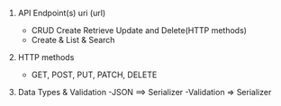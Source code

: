 1. API Endpoint(s) uri (url)
    - CRUD Create Retrieve Update and Delete(HTTP methods)
    - Create & List & Search

2. HTTP methods 
    - GET, POST, PUT, PATCH, DELETE

3. Data Types & Validation
    -JSON ==> Serializer
    -Validation => Serializer